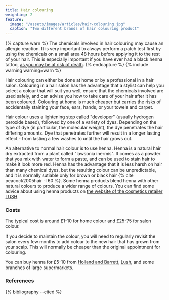 ```yaml
---
title: Hair colouring
weighting: 2
feature:
  image: "/assets/images/articles/hair-colouring.jpg"
  caption: "Two different brands of hair colouring product"
---
```


{% capture warn %}
The chemicals involved in hair colouring may cause an allergic reaction. It is very important to always perform a patch test first by using the chemicals on a small area 48 hours before applying it to the rest of your hair. This is especially important if you have ever had a black henna tattoo, [as you may be at risk of death](http://www.nhs.uk/Conditions/hair-dye-allergy/Pages/Introduction.aspx).
{% endcapture %}
{% include warning warning=warn %}

Hair colouring can either be done at home or by a professional in a hair salon. Colouring in a hair salon has the advantage that a stylist can help you select a colour that will suit you well, ensure that the chemicals involved are used safely, and can advise you how to take care of your hair after it has been coloured. Colouring at home is much cheaper but carries the risks of accidentally staining your face, ears, hands, or your towels and carpet.

Hair colour uses a lightening step called "developer" (usually hydrogen peroxide based), followed by one of a variety of dyes. Depending on the type of dye (in particular, the molecular weight), the dye penetrates the hair differing amounts. Dye that penetrates further will result in a longer lasting effect - from lasting a few washes to until the hair grows out.

An alternative to normal hair colour is to use henna. Henna is a natural hair dry extracted from a plant called "lawsonia inermis". It comes as a powder that you mix with water to form a paste, and can be used to stain hair to make it look more red. Henna has the advantage that it is less harsh on hair than many chemical dyes, but the resulting colour can be unpredictable, and it is normally sutiable only for brown or black hair {% cite peacock2005hair -l 60 %}. Some henna products blend henna with other natural colours to produce a wider range of colours. You can find some advice about using henna products on [the website of the cosmetics retailer LUSH](https://uk.lush.com/article/how-use-henna).

### Costs

The typical cost is around £1-10 for home colour and £25-75 for salon colour. 

If you decide to maintain the colour, you will need to regularly revisit the salon every few months to add colour to the new hair that has grown from your scalp. This will normally be cheaper than the original appointment for colouring.

You can buy henna for £5-10 from [Holland and Barrett](http://www.hollandandbarrett.com/), [Lush](https://uk.lush.com/), and some branches of large supermarkets.

### References

{% bibliography --cited %}
